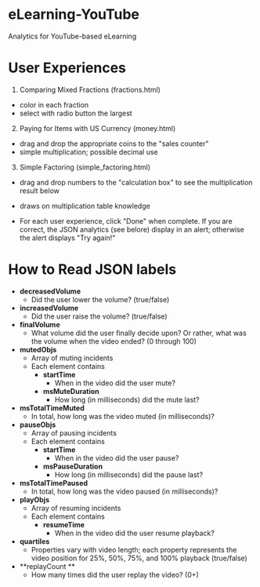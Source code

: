 # eLearning-YouTube
Analytics for YouTube-based eLearning

# User Experiences
1. Comparing Mixed Fractions (fractions.html)
  * color in each fraction
  * select with radio button the largest
2. Paying for Items with US Currency (money.html)
  * drag and drop the appropriate coins to the "sales counter"
  * simple multiplication; possible decimal use
3. Simple Factoring (simple_factoring.html)
  * drag and drop numbers to the "calculation box" to see the multiplication result below
  * draws on multiplication table knowledge
 
* For each user experience, click "Done" when complete.  If you are correct, the JSON analytics (see belore) display in an alert; otherwise the alert displays "Try again!"
  
# How to Read JSON labels
* **decreasedVolume**
  * Did the user lower the volume? (true/false)
* **increasedVolume**
  * Did the user raise the volume?  (true/false)
* **finalVolume**
  * What volume did the user finally decide upon?  Or rather, what was the volume when the video ended? (0 through 100)
* **mutedObjs**
  * Array of muting incidents
  * Each element contains
    * **startTime**
      * When in the video did the user mute?
    * **msMuteDuration**
      * How long (in milliseconds) did the mute last?
* **msTotalTimeMuted**
  * In total, how long was the video muted (in milliseconds)?
* **pauseObjs**
  * Array of pausing incidents
  * Each element contains
    * **startTime**
      * When in the video did the user pause?
    * **msPauseDuration**
      * How long (in milliseconds) did the pause last?
* **msTotalTimePaused**
  * In total, how long was the video paused (in milliseconds)?
* **playObjs**
  * Array of resuming incidents
  * Each element contains
    * **resumeTime**
      * When in the video did the user resume playback?
* **quartiles**
  * Properties vary with video length; each property represents the video position for 25%, 50%, 75%, and 100% playback (true/false)
* **replayCount **
  * How many times did the user replay the video? (0+)
